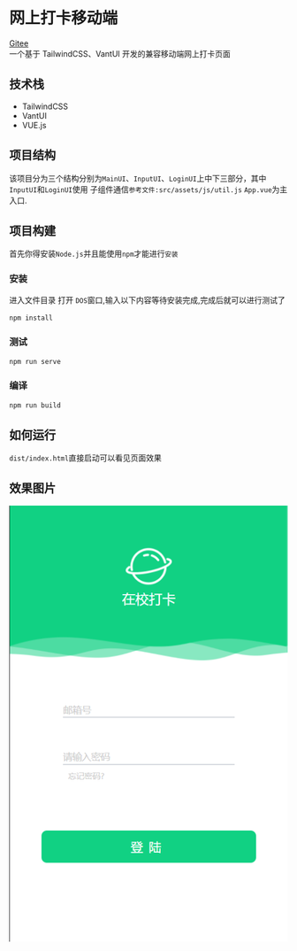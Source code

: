 # 网上打卡移动端
[Gitee](https://gitee.com/ayou10031/open-online---demo)  
一个基于 TailwindCSS、VantUI 开发的兼容移动端网上打卡页面
## 技术栈
- TailwindCSS
- VantUI
- VUE.js
## 项目结构
该项目分为三个结构分别为`MainUI`、`InputUI`、`LoginUI`上中下三部分，其中 `InputUI`和`LoginUI`使用
子组件通信`参考文件:src/assets/js/util.js` `App.vue`为主入口.
## 项目构建
首先你得安装`Node.js`并且能使用`npm`才能进行`安装`
### 安装
进入文件目录 打开 `DOS`窗口,输入以下内容等待安装完成,完成后就可以进行测试了
```shell
npm install
```
### 测试
```shell
npm run serve
```
### 编译
```shell
npm run build
```
## 如何运行
`dist/index.html`直接启动可以看见页面效果
## 效果图片
![img.png](images/image.png)
